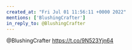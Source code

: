 ```yaml
---
created_at: "Fri Jul 01 11:56:11 +0000 2022"
mentions: ['BlushingCrafter']
in_reply_to: @BlushingCrafter
---
```


@BlushingCrafter https://t.co/9N523Yjn64